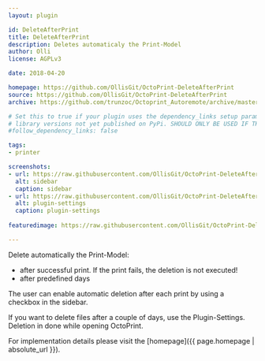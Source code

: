 ```yaml
---
layout: plugin

id: DeleteAfterPrint
title: DeleteAfterPrint
description: Deletes automaticaly the Print-Model
author: Olli
license: AGPLv3

date: 2018-04-20

homepage: https://github.com/OllisGit/OctoPrint-DeleteAfterPrint
source: https://github.com/OllisGit/OctoPrint-DeleteAfterPrint
archive: https://github.com/trunzoc/Octoprint_Autoremote/archive/master.zip

# Set this to true if your plugin uses the dependency_links setup parameter to include
# library versions not yet published on PyPi. SHOULD ONLY BE USED IF THERE IS NO OTHER OPTION!
#follow_dependency_links: false

tags:
- printer

screenshots:
- url: https://raw.githubusercontent.com/OllisGit/OctoPrint-DeleteAfterPrint/master/screenshots/sidebar.jpg
  alt: sidebar
  caption: sidebar
- url: https://raw.githubusercontent.com/OllisGit/OctoPrint-DeleteAfterPrint/master/screenshots/plugin-settings.jpg
  alt: plugin-settings
  caption: plugin-settings
  
featuredimage: https://raw.githubusercontent.com/OllisGit/OctoPrint-DeleteAfterPrint/master/screenshots/sidebar.jpg

---
```


Delete automatically the Print-Model: 
* after successful print. If the print fails, the deletion is not executed!
* after predefined days

The user can enable automatic deletion after each print by using a checkbox in the sidebar.

If you want to delete files after a couple of days, use the Plugin-Settings. Deletion in done while opening OctoPrint.

For implementation details please visit the [homepage]({{ page.homepage | absolute_url }}).
